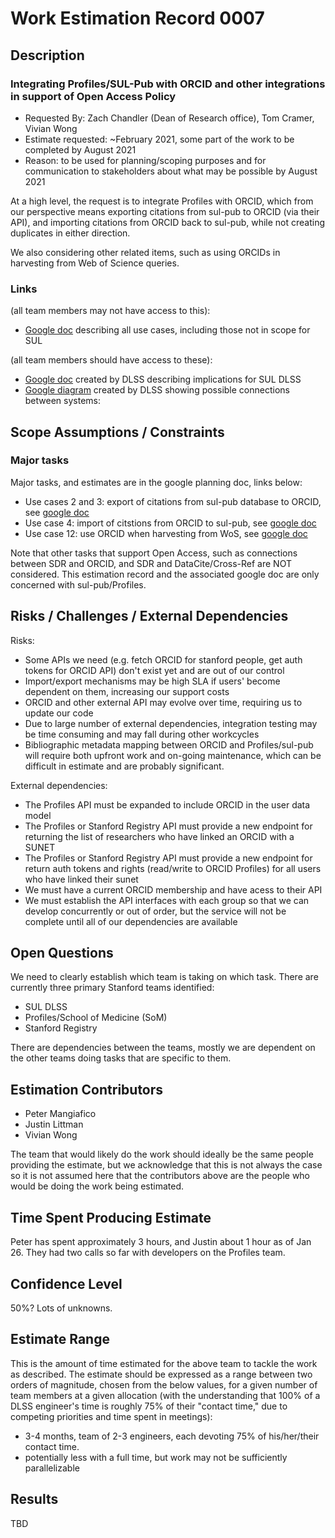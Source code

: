 # Work Estimation Record 0007

## Description

### Integrating Profiles/SUL-Pub with ORCID and other integrations in support of Open Access Policy

* Requested By: Zach Chandler (Dean of Research office), Tom Cramer, Vivian Wong
* Estimate requested: ~February 2021, some part of the work to be completed by August 2021
* Reason: to be used for planning/scoping purposes and for communication to stakeholders about what may be possible by August 2021

At a high level, the request is to integrate Profiles with ORCID, which from our perspective means
exporting citations from sul-pub to ORCID (via their API), and importing citations from ORCID back to sul-pub,
while not creating duplicates in either direction.

We also considering other related items, such as using ORCIDs in harvesting from Web of Science queries.

### Links

(all team members may not have access to this):

* [Google doc](https://docs.google.com/document/d/1Di6W7TSZQ3YDxL6_1Rd6-hopJDT83HlGcDHu4UOGqJY) describing all use cases, including those not in scope for SUL

(all team members should have access to these):

* [Google doc](https://docs.google.com/document/d/1tueeBy4_Z54ougTAnPKPhKtdTUC9ZsRBLHLJXT9texI) created by DLSS describing implications for SUL DLSS
* [Google diagram](https://docs.google.com/presentation/d/163ONdgfQERgwmoEaO4ZqJWrHhVdVxaWwJiTq1aDkrgo) created by DLSS showing possible connections between systems:

## Scope Assumptions / Constraints

### Major tasks

Major tasks, and estimates are in the google planning doc, links below:

* Use cases 2 and 3: export of citations from sul-pub database to ORCID, see [google doc](https://docs.google.com/document/d/1BYezfFlkoAaKzdiTMUBdHE6zTmdKnzVFqslblW0uuO8/edit#heading=h.2mj8fmexfmog)
* Use case 4: import of citstions from ORCID to sul-pub, see [google doc](https://docs.google.com/document/d/1BYezfFlkoAaKzdiTMUBdHE6zTmdKnzVFqslblW0uuO8/edit#heading=h.heuuhjcvv63h)
* Use case 12: use ORCID when harvesting from WoS, see [google doc](https://docs.google.com/document/d/1BYezfFlkoAaKzdiTMUBdHE6zTmdKnzVFqslblW0uuO8/edit#heading=h.et16jryr1lkq)

Note that other tasks that support Open Access, such as connections between SDR and ORCID, and SDR and DataCite/Cross-Ref are NOT considered.
This estimation record and the associated google doc are only concerned with sul-pub/Profiles.

## Risks / Challenges / External Dependencies

Risks:

* Some APIs we need (e.g. fetch ORCID for stanford people, get auth tokens for ORCID API) don't exist yet and are out of our control
* Import/export mechanisms may be high SLA if users' become dependent on them, increasing our support costs
* ORCID and other external API may evolve over time, requiring us to update our code
* Due to large number of external dependencies, integration testing may be time consuming and may fall during other workcycles
* Bibliographic metadata mapping between ORCID and Profiles/sul-pub will require both upfront work and on-going maintenance, which can be difficult in estimate and are probably significant.

External dependencies:

* The Profiles API must be expanded to include ORCID in the user data model
* The Profiles or Stanford Registry API must provide a new endpoint for returning the list of researchers who have linked an ORCID with a SUNET
* The Profiles or Stanford Registry API must provide a new endpoint for return auth tokens and rights (read/write to ORCID Profiles) for all users who have linked their sunet
* We must have a current ORCID membership and have acess to their API
* We must establish the API interfaces with each group so that we can develop concurrently or out of order, but the service will not be complete until all of our dependencies are available

## Open Questions

We need to clearly establish which team is taking on which task.  There are currently three primary Stanford teams identified:

* SUL DLSS
* Profiles/School of Medicine (SoM)
* Stanford Registry

There are dependencies between the teams, mostly we are dependent on the other teams doing tasks that are specific to them.

## Estimation Contributors

* Peter Mangiafico
* Justin Littman
* Vivian Wong

The team that would likely do the work should ideally be the same people providing the estimate, but we acknowledge that this is not always the case so it is not assumed here that the contributors above are the people who would be doing the work being estimated.

## Time Spent Producing Estimate

Peter has spent approximately 3 hours, and Justin about 1 hour as of Jan 26.  They had two calls so far with developers on the Profiles team.

## Confidence Level

50%?  Lots of unknowns.

## Estimate Range

This is the amount of time estimated for the above team to tackle the work as described. The estimate should be expressed as a range between two orders of magnitude, chosen from the below values, for a given number of team members at a given allocation (with the understanding that 100% of a DLSS engineer's time is roughly 75% of their "contact time," due to competing priorities and time spent in meetings):

* 3-4 months, team of 2-3 engineers, each devoting 75% of his/her/their contact time.
* potentially less with a full time, but work may not be sufficiently parallelizable

## Results

TBD
